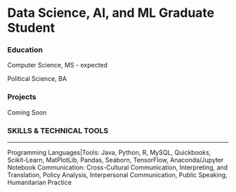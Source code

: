 # Data Science, AI, and ML Graduate Student

### Education
Computer Science, MS - expected

Political Science, BA

### Projects

Coming Soon



### SKILLS & TECHNICAL TOOLS
________________________________________________________________________________________________
Programming Languages|Tools: Java, Python, R, MySQL, Quickbooks, Scikit-Learn, MatPlotLib, Pandas, Seaborn, TensorFlow, Anaconda/Jupyter Notebook
Communication: Cross-Cultural Communication, Interpreting, and Translation, Policy Analysis, Interpersonal Communication, Public Speaking, Humanitarian Practice
